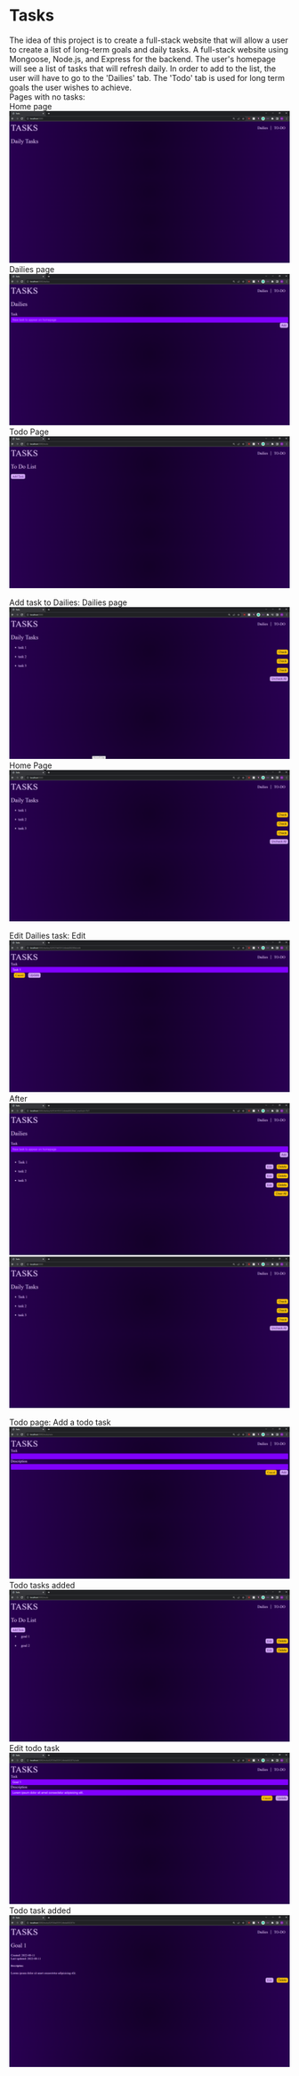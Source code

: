 # Tasks
The idea of this project is to create a full-stack website that will allow a user to create a list of long-term goals and daily tasks. A full-stack website using Mongoose, Node.js, and Express for the backend. The user's homepage will see a list of tasks that will refresh daily. In order to add to the list, the user will have to go to the 'Dailies' tab. The 'Todo' tab is used for long term goals the user wishes to achieve.  
Pages with no tasks:  
Home page
![Homepage page](/SS/homepage-blank.png)
Dailies page
![Dailies page](/SS/dailies-blank.png)
Todo Page
![Todo page](/SS/todo-blank.png)

Add task to Dailies:
Dailies page
![New dailies task](/SS/dailies-update.png)
Home Page
![home page](/SS/homepage-after.png)

Edit Dailies task:
Edit
![Dailies page on edit](/SS/dailies-edit-before.png)
After
![Dailies page after edit](/SS/dailies-updated-after.png)
![Home page after edit](/SS/homepage-update.png)

Todo page:
Add a todo task
![New todo task](/SS/todo-add.png)
Todo tasks added
![Todo tasks added](/SS/todo-added.png)
Edit todo task
![New todo task](/SS/todo-edit-before.png)
Todo task added
![New todo task](/SS/todo-edit-after.png)

